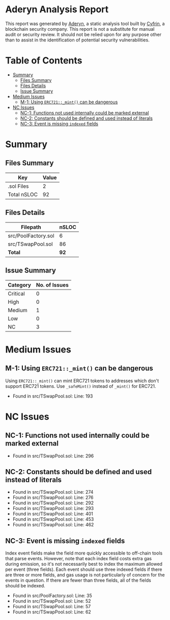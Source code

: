 # Aderyn Analysis Report

This report was generated by [Aderyn](https://github.com/Cyfrin/aderyn), a static analysis tool built by [Cyfrin](https://cyfrin.io), a blockchain security company. This report is not a substitute for manual audit or security review. It should not be relied upon for any purpose other than to assist in the identification of potential security vulnerabilities.
# Table of Contents

- [Summary](#summary)
  - [Files Summary](#files-summary)
  - [Files Details](#files-details)
  - [Issue Summary](#issue-summary)
- [Medium Issues](#medium-issues)
  - [M-1: Using `ERC721::_mint()` can be dangerous](#M-1-using-erc721mint-can-be-dangerous)
- [NC Issues](#nc-issues)
  - [NC-1: Functions not used internally could be marked external](#NC-1-functions-not-used-internally-could-be-marked-external)
  - [NC-2: Constants should be defined and used instead of literals](#NC-2-constants-should-be-defined-and-used-instead-of-literals)
  - [NC-3: Event is missing `indexed` fields](#NC-3-event-is-missing-indexed-fields)


# Summary

## Files Summary

| Key | Value |
| --- | --- |
| .sol Files | 2 |
| Total nSLOC | 92 |


## Files Details

| Filepath | nSLOC |
| --- | --- |
| src/PoolFactory.sol | 6 |
| src/TSwapPool.sol | 86 |
| **Total** | **92** |


## Issue Summary

| Category | No. of Issues |
| --- | --- |
| Critical | 0 |
| High | 0 |
| Medium | 1 |
| Low | 0 |
| NC | 3 |


# Medium Issues

## M-1: Using `ERC721::_mint()` can be dangerous

Using `ERC721::_mint()` can mint ERC721 tokens to addresses which don't support ERC721 tokens. Use `_safeMint()` instead of `_mint()` for ERC721.

- Found in src/TSwapPool.sol: Line: 193


# NC Issues

## NC-1: Functions not used internally could be marked external



- Found in src/TSwapPool.sol: Line: 296


## NC-2: Constants should be defined and used instead of literals



- Found in src/TSwapPool.sol: Line: 274
- Found in src/TSwapPool.sol: Line: 276
- Found in src/TSwapPool.sol: Line: 292
- Found in src/TSwapPool.sol: Line: 293
- Found in src/TSwapPool.sol: Line: 401
- Found in src/TSwapPool.sol: Line: 453
- Found in src/TSwapPool.sol: Line: 462


## NC-3: Event is missing `indexed` fields

Index event fields make the field more quickly accessible to off-chain tools that parse events. However, note that each index field costs extra gas during emission, so it's not necessarily best to index the maximum allowed per event (three fields). Each event should use three indexed fields if there are three or more fields, and gas usage is not particularly of concern for the events in question. If there are fewer than three fields, all of the fields should be indexed.

- Found in src/PoolFactory.sol: Line: 35
- Found in src/TSwapPool.sol: Line: 52
- Found in src/TSwapPool.sol: Line: 57
- Found in src/TSwapPool.sol: Line: 62


